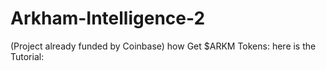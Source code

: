 # Arkham-Intelligence-2
(Project already funded by Coinbase) how Get $ARKM Tokens: here is the Tutorial: 
